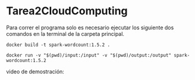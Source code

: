 # Tarea2CloudComputing

Para correr el programa solo es necesario ejecutar los siguiente dos comandos en la terminal de la carpeta principal.

```
docker build -t spark-wordcount:1.5.2 .

docker run -v "$(pwd)/input:/input" -v "$(pwd)/output:/output" spark-wordcount:1.5.2
```

video de demostración: 
